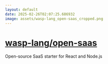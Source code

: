 ```yaml
---
layout: default
date: 2025-02-26T02:07:25.686932
image: assets/wasp-lang_open-saas_cropped.png
---
```


# [wasp-lang/open-saas](https://github.com/wasp-lang/open-saas)

Open-source SaaS starter for React and Node.js
